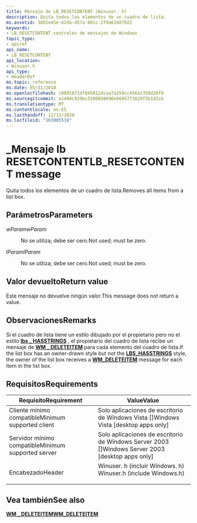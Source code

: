 ```yaml
---
title: Mensaje de LB_RESETCONTENT (Winuser. h)
description: Quita todos los elementos de un cuadro de lista.
ms.assetid: 3865e45e-62da-457a-801c-2f9a61687022
keywords:
- LB_RESETCONTENT controles de mensajes de Windows
topic_type:
- apiref
api_name:
- LB_RESETCONTENT
api_location:
- Winuser.h
api_type:
- HeaderDef
ms.topic: reference
ms.date: 05/31/2018
ms.openlocfilehash: c0091871df045812dcaa7a159cc456a1350d20f0
ms.sourcegitcommit: a1494c819bc5200050696e66057f1020f5b142cb
ms.translationtype: MT
ms.contentlocale: es-ES
ms.lasthandoff: 12/12/2020
ms.locfileid: "103905518"
---
```

# <a name="lb_resetcontent-message"></a><span data-ttu-id="c32b5-104">\_Mensaje lb RESETCONTENT</span><span class="sxs-lookup"><span data-stu-id="c32b5-104">LB\_RESETCONTENT message</span></span>

<span data-ttu-id="c32b5-105">Quita todos los elementos de un cuadro de lista.</span><span class="sxs-lookup"><span data-stu-id="c32b5-105">Removes all items from a list box.</span></span>

## <a name="parameters"></a><span data-ttu-id="c32b5-106">Parámetros</span><span class="sxs-lookup"><span data-stu-id="c32b5-106">Parameters</span></span>

<dl> <dt>

<span data-ttu-id="c32b5-107">*wParam*</span><span class="sxs-lookup"><span data-stu-id="c32b5-107">*wParam*</span></span> 
</dt> <dd>

<span data-ttu-id="c32b5-108">No se utiliza; debe ser cero.</span><span class="sxs-lookup"><span data-stu-id="c32b5-108">Not used; must be zero.</span></span>

</dd> <dt>

<span data-ttu-id="c32b5-109">*lParam*</span><span class="sxs-lookup"><span data-stu-id="c32b5-109">*lParam*</span></span> 
</dt> <dd>

<span data-ttu-id="c32b5-110">No se utiliza; debe ser cero.</span><span class="sxs-lookup"><span data-stu-id="c32b5-110">Not used; must be zero.</span></span>

</dd> </dl>

## <a name="return-value"></a><span data-ttu-id="c32b5-111">Valor devuelto</span><span class="sxs-lookup"><span data-stu-id="c32b5-111">Return value</span></span>

<span data-ttu-id="c32b5-112">Este mensaje no devuelve ningún valor.</span><span class="sxs-lookup"><span data-stu-id="c32b5-112">This message does not return a value.</span></span>

## <a name="remarks"></a><span data-ttu-id="c32b5-113">Observaciones</span><span class="sxs-lookup"><span data-stu-id="c32b5-113">Remarks</span></span>

<span data-ttu-id="c32b5-114">Si el cuadro de lista tiene un estilo dibujado por el propietario pero no el estilo [**lbs \_ HASSTRINGS**](list-box-styles.md) , el propietario del cuadro de lista recibe un mensaje de [**WM \_ DELETEITEM**](wm-deleteitem.md) para cada elemento del cuadro de lista.</span><span class="sxs-lookup"><span data-stu-id="c32b5-114">If the list box has an owner-drawn style but not the [**LBS\_HASSTRINGS**](list-box-styles.md) style, the owner of the list box receives a [**WM\_DELETEITEM**](wm-deleteitem.md) message for each item in the list box.</span></span>

## <a name="requirements"></a><span data-ttu-id="c32b5-115">Requisitos</span><span class="sxs-lookup"><span data-stu-id="c32b5-115">Requirements</span></span>



| <span data-ttu-id="c32b5-116">Requisito</span><span class="sxs-lookup"><span data-stu-id="c32b5-116">Requirement</span></span> | <span data-ttu-id="c32b5-117">Value</span><span class="sxs-lookup"><span data-stu-id="c32b5-117">Value</span></span> |
|-------------------------------------|----------------------------------------------------------------------------------------------------------|
| <span data-ttu-id="c32b5-118">Cliente mínimo compatible</span><span class="sxs-lookup"><span data-stu-id="c32b5-118">Minimum supported client</span></span><br/> | <span data-ttu-id="c32b5-119">Solo aplicaciones de escritorio de Windows Vista \[\]</span><span class="sxs-lookup"><span data-stu-id="c32b5-119">Windows Vista \[desktop apps only\]</span></span><br/>                                                           |
| <span data-ttu-id="c32b5-120">Servidor mínimo compatible</span><span class="sxs-lookup"><span data-stu-id="c32b5-120">Minimum supported server</span></span><br/> | <span data-ttu-id="c32b5-121">Solo aplicaciones de escritorio de Windows Server 2003 \[\]</span><span class="sxs-lookup"><span data-stu-id="c32b5-121">Windows Server 2003 \[desktop apps only\]</span></span><br/>                                                     |
| <span data-ttu-id="c32b5-122">Encabezado</span><span class="sxs-lookup"><span data-stu-id="c32b5-122">Header</span></span><br/>                   | <dl> <span data-ttu-id="c32b5-123"><dt>Winuser. h (incluir Windows. h)</dt></span><span class="sxs-lookup"><span data-stu-id="c32b5-123"><dt>Winuser.h (include Windows.h)</dt></span></span> </dl> |



## <a name="see-also"></a><span data-ttu-id="c32b5-124">Vea también</span><span class="sxs-lookup"><span data-stu-id="c32b5-124">See also</span></span>

<dl> <dt>

[<span data-ttu-id="c32b5-125">**WM \_ DELETEITEM**</span><span class="sxs-lookup"><span data-stu-id="c32b5-125">**WM\_DELETEITEM**</span></span>](wm-deleteitem.md)
</dt> </dl>

 

 





